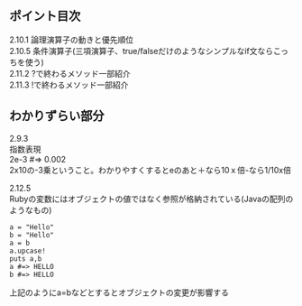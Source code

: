 ## ポイント目次
2.10.1 論理演算子の動きと優先順位<br>
2.10.5 条件演算子(三項演算子、true/falseだけのようなシンプルなif文ならこっちを使う)<br>
2.11.2 ?で終わるメソッド一部紹介<br>
2.11.3 !で終わるメソッド一部紹介

## わかりずらい部分
2.9.3<br>
指数表現<br>
2e-3 #=> 0.002<br> 
2x10の-3乗ということ。わかりやすくするとeのあと＋なら10ｘ倍-なら1/10x倍

2.12.5<br>
Rubyの変数にはオブジェクトの値ではなく参照が格納されている(Javaの配列のようなもの)
```
a = "Hello"
b = "Hello"
a = b
a.upcase!
puts a,b
a #=> HELLO
b #=> HELLO
```
上記のようにa=bなどとするとオブジェクトの変更が影響する

